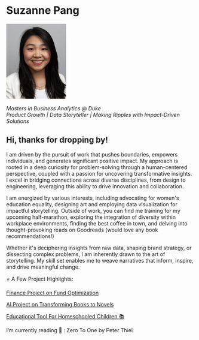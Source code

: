 # Suzanne Pang
<img src="https://github.com/suzayp/portfolio/blob/main/IMG_3484.jpg?raw=true" alt="My Portfolio" width="160" height="200">

*Masters in Business Analytics @ Duke* <br> *Product Growth \| Data Storyteller \| Making Ripples with Impact-Driven Solutions* 

## Hi, thanks for dropping by!

I am driven by the pursuit of work that pushes boundaries, empowers individuals, and generates significant positive impact. My approach is rooted in a deep curiosity for problem-solving through a human-centered perspective, coupled with a passion for uncovering transformative insights. I excel in bridging connections across diverse disciplines, from design to engineering, leveraging this ability to drive innovation and collaboration.

I am energized by various interests, including advocating for women's education equality, designing art and employing data visualization for impactful storytelling. Outside of work, you can find me training for my upcoming half-marathon, exploring the integration of diversity within workplace environments, finding the best coffee in town, and delving into thought-provoking reads on Goodreads (would love any book recommendations!)

Whether it's deciphering insights from raw data, shaping brand strategy, or dissecting complex problems, I am inherently drawn to the art of storytelling. My skill set enables me to weave narratives that inform, inspire, and drive meaningful change.

⭐ A Few Project Highlights:

[Finance Project on Fund Optimization](https://medium.com/@suzanne.pang/navigating-investments-building-diverse-portfolios-with-a-visual-dashboard-tool-c245358f9066)

[AI Project on Transforming Books to Novels](https://devpost.com/software/book2comic)

[Educational Tool For Homeschooled Children 📚](https://devpost.com/software/hoohacks-project-x)

I’m currently reading 💭 : Zero To One by Peter Thiel 



